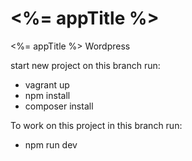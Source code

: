 # <%= appTitle %>

<%= appTitle %> Wordpress

start new project on this branch run:

- vagrant up
- npm install
- composer install

To work on this project in this branch run: 
- npm run dev
